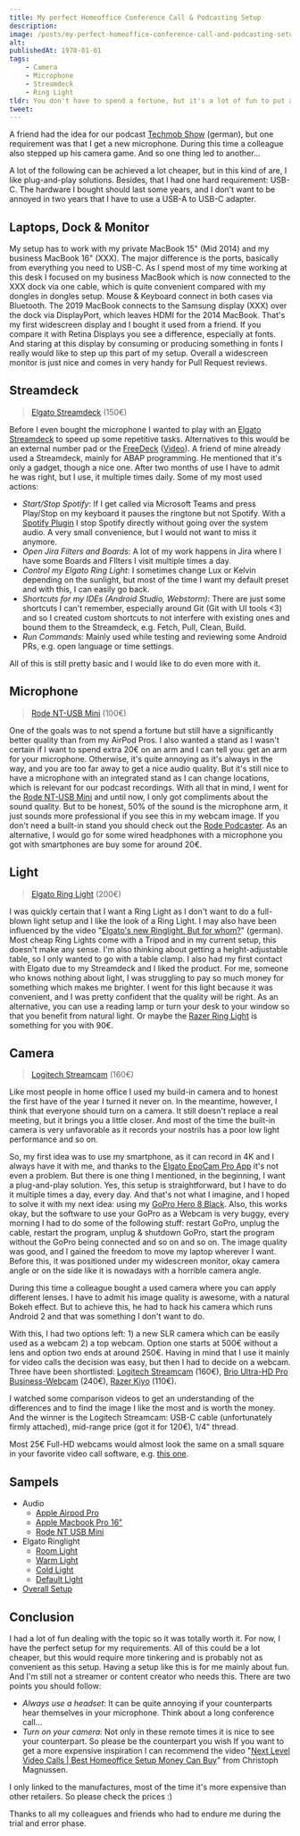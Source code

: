 ```yaml
---
title: My perfect Homeoffice Conference Call & Podcasting Setup
description: 
image: /posts/my-perfect-homeoffice-conference-call-and-podcasting-setup/setup_overview.png
alt: 
publishedAt: 1970-01-01
tags:   
    - Camera
    - Microphone
    - Streamdeck
    - Ring Light
tldr: You don't have to spend a fortune, but it's a lot of fun to put a little money in your hand.
tweet: 
---
```


A friend had the idea for our podcast [Techmob Show](https://techmob.show) (german), but one requirement was that I get a new microphone. During this time a colleague also stepped up his camera game. And so one thing led to another... 

A lot of the following can be achieved a lot cheaper, but in this kind of are, I like plug-and-play solutions. Besides, that I had one hard requirement: USB-C. The hardware I bought should last some years, and I don't want to be annoyed in two years that I have to use a USB-A to USB-C adapter.

## Laptops, Dock & Monitor

My setup has to work with my private MacBook 15" (Mid 2014) and my business MacBook 16" (XXX). The major difference is the ports, basically from everything you need to USB-C. As I spend most of my time working at this desk I focused on my business MacBook which is now connected to the XXX dock via one cable, which is quite convenient compared with my dongles in dongles setup. Mouse & Keyboard connect in both cases via Bluetooth. The 2019 MacBook connects to the Samsung display (XXX) over the dock via DisplayPort, which leaves HDMI for the 2014 MacBook. That's my first widescreen display and I bought it used from a friend. If you compare it with Retina Displays you see a difference, especially at fonts. And staring at this display by consuming or producing something in fonts I really would like to step up this part of my setup. Overall a widescreen monitor is just nice and comes in very handy for Pull Request reviews.

## Streamdeck

> [Elgato Streamdeck](https://www.elgato.com/en/stream-deck) (150€)

Before I even bought the microphone I wanted to play with an [Elgato Streamdeck](https://www.elgato.com/en/stream-deck) to speed up some repetitive tasks. Alternatives to this would be an external number pad or the [FreeDeck](https://github.com/FreeYourStream/freedeck-ino) ([Video](https://www.youtube.com/watch?v=-3Zw8hbpVq4)). 
A friend of mine already used a Streamdeck, mainly for ABAP programming. He mentioned that it's only a gadget, though a nice one.
After two months of use I have to admit he was right, but I use, it multiple times daily. Some of my most used actions:

- _Start/Stop Spotify_: If I get called via Microsoft Teams and press Play/Stop on my keyboard it pauses the ringtone but not Spotify. With a [Spotify Plugin]() I stop Spotify directly without going over the system audio. A very small convenience, but I would not want to miss it anymore.
- _Open Jira Filters and Boards_: A lot of my work happens in Jira where I have some Boards and FIlters I visit multiple times a day.
- _Control my Elgato Ring Light_: I sometimes change Lux or Kelvin depending on the sunlight, but most of the time I want my default preset and with this, I can easily go back.
- _Shortcuts for my IDEs (Android Studio, Webstorm)_: There are just some shortcuts I can't remember, especially around Git (Git with UI tools <3) and so I created custom shortcuts to not interfere with existing ones and bound them to the Streamdeck, e.g. Fetch, Pull, Clean, Build.
- _Run Commands_: Mainly used while testing and reviewing some Android PRs, e.g. open language or time settings.

All of this is still pretty basic and I would like to do even more with it.

## Microphone

> [Rode NT-USB Mini](https://en.rode.com/microphones/nt-usb_mini) (100€)

One of the goals was to not spend a fortune but still have a significantly better quality than from my AirPod Pros. I also wanted a stand as I wasn't certain if I want to spend extra 20€ on an arm and I can tell you: get an arm for your microphone. Otherwise, it's quite annoying as it's always in the way, and you are too far away to get a nice audio quality. But it's still nice to have a microphone with an integrated stand as I can change locations, which is relevant for our podcast recordings. With all that in mind, I went for the [Rode NT-USB Mini](https://en.rode.com/microphones/nt-usb_mini) and until now, I only got compliments about the sound quality. But to be honest, 50% of the sound is the microphone arm, it just sounds more professional if you see this in my webcam image. If you don't need a built-in stand you should check out the [Rode Podcaster](https://en.rode.com/microphones/podcaster). As an alternative, I would go for some wired headphones with a microphone you got with smartphones are buy some for around 20€.

## Light

> [Elgato Ring Light](https://www.elgato.com/en/ring-light) (200€)

I was quickly certain that I want a Ring Light as I don't want to do a full-blown light setup and I like the look of a Ring Light. I may also have been influenced by the video "[Elgato's new Ringlight. But for whom?](https://www.youtube.com/watch?v=cmWhMVjlpB8)" (german). Most cheap Ring Lights come with a Tripod and in my current setup, this doesn't make any sense. I'm also thinking about getting a height-adjustable table, so I only wanted to go with a table clamp. I also had my first contact with Elgato due to my Streamdeck and I liked the product. For me, someone who knows nothing about light, I was struggling to pay so much money for something which makes me brighter. I went for this light because it was convenient, and I was pretty confident that the quality will be right. As an alternative, you can use a reading lamp or turn your desk to your window so that you benefit from natural light. Or maybe the [Razer Ring Light](https://www.razer.com/gb-en/streaming-accessories/razer-ring-light/RZ19-03660100-R3M1) is something for you with 90€.

## Camera

> [Logitech Streamcam](https://www.logitech.com/de-de/products/webcams/streamcam.960-001281.html) (160€)

Like most people in home office I used my build-in camera and to honest the first have of the year I turned it never on. In the meantime, however, I think that everyone should turn on a camera. It still doesn't replace a real meeting, but it brings you a little closer. And most of the time the built-in camera is very unfavorable as it records your nostrils has a poor low light performance and so on.

So, my first idea was to use my smartphone, as it can record in 4K and I always have it with me, and thanks to the [Elgato EpoCam Pro App](TODO) it's not even a problem. But there is one thing I mentioned, in the beginning, I want a plug-and-play solution. Yes, this setup is straightforward, but I have to do it multiple times a day, every day. And that's not what I imagine, and I hoped to solve it with my next idea: using my [GoPro Hero 8 Black](TODO). Also, this works okay, but the software to use your GoPro as a Webcam is very buggy, every morning I had to do some of the following stuff: restart GoPro, unplug the cable, restart the program, unplug & shutdown GoPro, start the program without the GoPro being connected and so on and so on. The image quality was good, and I gained the freedom to move my laptop wherever I want. Before this, it was positioned under my widescreen monitor, okay camera angle or on the side like it is nowadays with a horrible camera angle.

During this time a colleague bought a used camera where you can apply different lenses. I have to admit his image quality is awesome, with a natural Bokeh effect. But to achieve this, he had to hack his camera which runs Android 2 and that was something I don't want to do.

With this, I had two options left: 1) a new SLR camera which can be easily used as a webcam 2) a top webcam. Option one starts at 500€ without a lens and option two ends at around 250€. Having in mind that I use it mainly for video calls the decision was easy, but then I had to decide on a webcam. Three have been shortlisted: [Logitech Streamcam](https://www.logitech.com/de-de/products/webcams/streamcam.960-001281.html) (160€), [Brio Ultra-HD Pro Business-Webcam](https://www.logitech.com/en-gb/products/webcams/brio-4k-hdr-webcam.960-001106.html) (240€), [Razer Kiyo](https://www.razer.com/gb-en/streaming-cameras/razer-kiyo/RZ19-02320100-R3U1) (110€).

I watched some comparison videos to get an understanding of the differences and to find the image I like the most and is worth the money. And the winner is the Logitech Streamcam: USB-C cable (unfortunately firmly attached), mid-range price (got it for 120€), 1/4" thread.

Most 25€ Full-HD webcams would almost look the same on a small square in your favorite video call software, e.g. [this one](https://www.aukey.com/products/fhd-webcam-1080p-live-streaming-camera-with-stereo-microphone).

## Sampels

* Audio
  * [Apple Airpod Pro](/posts/my-perfect-homeoffice-conference-call-and-podcasting-setup/audio-apple-airpod-pro.mp3)
  * [Apple Macbook Pro 16"](/posts/my-perfect-homeoffice-conference-call-and-podcasting-setup/audio-apple-macbook-16.mp3)
  * [Rode NT USB Mini](/posts/my-perfect-homeoffice-conference-call-and-podcasting-setup/audio-rode-nt-usb-mini.mp3)
* Elgato Ringlight
  * [Room Light](https://youtu.be/sezazYiPF1U)
  * [Warm Light](https://youtu.be/RmJOWQRzV0g)
  * [Cold Light](https://youtu.be/-EFDw52akpk)
  * [Default Light](https://youtu.be/FjO4sqxct2o)
* [Overall Setup](https://youtu.be/v9BVyhclOtk)

## Conclusion

I had a lot of fun dealing with the topic so it was totally worth it. For now, I have the perfect setup for my requirements. All of this could be a lot cheaper, but this would require more tinkering and is probably not as convenient as this setup. Having a setup like this is for me mainly about fun. And I'm still not a streamer or content creator who needs this. There are two points you should follow:
- _Always use a headset_: It can be quite annoying if your counterparts hear themselves in your microphone. Think about a long conference call...
- _Turn on your camera_: Not only in these remote times it is nice to see your counterpart. So please be the counterpart you wish
If you want to get a more expensive inspiration I can recommend the video "[Next Level Video Calls | Best Homeoffice Setup Money Can Buy](https://www.youtube.com/watch?v=rnZ-FHfrpAM)" from Christoph Magnussen.

<base-callout>I only linked to the manufactures, most of the time it's more expensive than other retailers. So please check the prices :)</base-callout>

<base-thanks>Thanks to all my colleagues and friends who had to endure me during the trial and error phase.</base-thanks>
